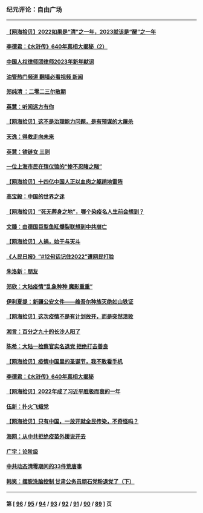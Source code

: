 ### 纪元评论：自由广场
---
#### [【网海拾贝】2022如果是“清”之一年，2023就该是“醒”之一年](../../pages/nsc993/n13898337.md?01040330) 
#### [李德君：《水浒传》640年真相大揭秘（2）](../../pages/nsc993/n13898078.md?01040330) 
#### [中国人权律师团律师2023年新年献词](../../pages/nsc993/n13897767.md?01040330) 
#### [油管热门频道 翻墙必看视频 新闻](ok?01040330)
#### [郑纯清 ：二零二三尔散期](../../pages/nsc993/n13897795.md?01040330) 
#### [英慧：听闻远方有你](../../pages/nsc993/n13897061.md?01040330) 
#### [【网海拾贝】这不是治理能力问题，是有预谋的大屠杀](../../pages/nsc993/n13897048.md?01040330) 
#### [天逸：得救走向未来](../../pages/nsc993/n13897115.md?01040330) 
#### [英慧：铁链女 三则](../../pages/nsc993/n13897074.md?01040330) 
#### [一位上海市民在殡仪馆的“惨不忍睹之睹”](../../pages/nsc993/n13897043.md?01040330) 
#### [【网海拾贝】十四亿中国人正以血肉之躯趟地雷阵](../../pages/nsc993/n13896192.md?01040330) 
#### [高宝毅：中国的世界之迷](../../pages/nsc993/n13895594.md?01040330) 
#### [【网海拾贝】“死无葬身之地”，哪个染疫名人生前会想到？](../../pages/nsc993/n13895116.md?01040330) 
#### [文臻：由德国巨型鱼缸爆裂联想到中共崩亡](../../pages/nsc993/n13894613.md?01040330) 
#### [【网海拾贝】人祸，始于与天斗](../../pages/nsc993/n13894088.md?01040330) 
#### [《人民日报》“#12句话记住2022”遭网民打脸](../../pages/nsc993/n13894019.md?01040330) 
#### [朱洛新：朋友](../../pages/nsc993/n13893825.md?01040330) 
#### [郑欣：大陆疫情“乱象种种 魔影重重”](../../pages/nsc993/n13893672.md?01040330) 
#### [伊利夏提：新疆公安文件——维吾尔种族灭绝如山铁证](../../pages/nsc993/n13893753.md?01040330) 
#### [【网海拾贝】这次疫情不是有计划放开，而是突然溃败](../../pages/nsc993/n13893282.md?01040330) 
#### [湘言：百分之九十的长沙人阳了](../../pages/nsc993/n13893048.md?01040330) 
#### [陈希：大陆一检察官实名退党 拒绝打击善良](../../pages/nsc993/n13893027.md?01040330) 
#### [【网海拾贝】疫情中国里的圣诞节，我不敢看手机](../../pages/nsc993/n13892784.md?01040330) 
#### [李德君：《水浒传》640年真相大揭秘](../../pages/nsc993/n13892685.md?01040330) 
#### [【网海拾贝】2022年成了习近平胜极而衰的一年](../../pages/nsc993/n13892137.md?01040330) 
#### [伍新：扑火飞蛾党](../../pages/nsc993/n13892091.md?01040330) 
#### [【网海拾贝】只有中国，一放开就全民传染，不奇怪吗？](../../pages/nsc993/n13891517.md?01040330) 
#### [海网：从中共拒绝疫苗外援说开去](../../pages/nsc993/n13891298.md?01040330) 
#### [广宇：论阶级](../../pages/nsc993/n13891286.md?01040330) 
#### [中共动态清零期间的33件荒唐事](../../pages/nsc993/n13891284.md?01040330) 
#### [韩笑：摆脱洗脑控制 甘肃公务员顽石党粉退党了（下）](../../pages/nsc993/n13891281.md?01040330) 

---
#### 第 [ [96](./96.md?01040330) / [95](./95.md?01040330) / [94](./94.md?01040330) / [93](./93.md?01040330) / [92](./92.md?01040330) / [91](./91.md?01040330) / [90](./90.md?01040330) / [89](./89.md?01040330) ] 页
